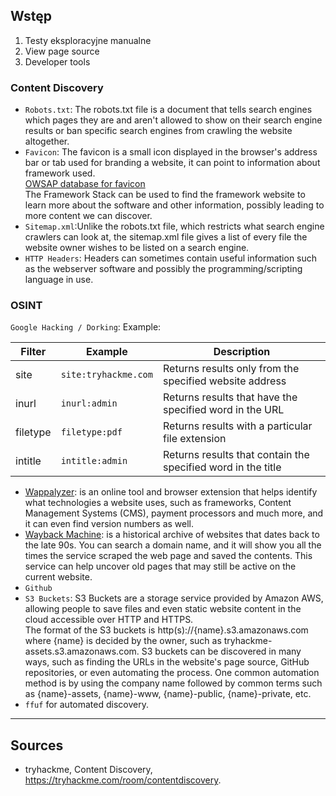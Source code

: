 ## Wstęp
1. Testy eksploracyjne manualne
2. View page source
3. Developer tools

### Content Discovery  
- `Robots.txt`: The robots.txt file is a document that tells search engines which pages they are and aren't allowed to show on their search engine results or ban specific search engines from crawling the website altogether.  
- `Favicon`: The favicon is a small icon displayed in the browser's address bar or tab used for branding a website, it can point to information about framework used.  
[OWSAP database for favicon](https://wiki.owasp.org/index.php/OWASP_favicon_database)  
The Framework Stack can be used to find the framework website to learn more about the software and other information, possibly leading to more content we can discover.  
- `Sitemap.xml`:Unlike the robots.txt file, which restricts what search engine crawlers can look at, the sitemap.xml file gives a list of every file the website owner wishes to be listed on a search engine.  
- `HTTP Headers`: Headers can sometimes contain useful information such as the webserver software and possibly the programming/scripting language in use.  

### OSINT
`Google Hacking / Dorking`: Example:  

| Filter   | Example              | Description                                              |
|----------|----------------------|----------------------------------------------------------|
| site     | `site:tryhackme.com` | Returns results only from the specified website address |
| inurl    | `inurl:admin`        | Returns results that have the specified word in the URL |
| filetype | `filetype:pdf`       | Returns results with a particular file extension       |
| intitle  | `intitle:admin`      | Returns results that contain the specified word in the title |

- [Wappalyzer](https://www.wappalyzer.com/): is an online tool and browser extension that helps identify what technologies a website uses, such as frameworks, Content Management Systems (CMS), payment processors and much more, and it can even find version numbers as well.  
- [Wayback Machine](https://archive.org/web/): is a historical archive of websites that dates back to the late 90s. You can search a domain name, and it will show you all the times the service scraped the web page and saved the contents. This service can help uncover old pages that may still be active on the current website.  
- `Github`
- `S3 Buckets`: S3 Buckets are a storage service provided by Amazon AWS, allowing people to save files and even static website content in the cloud accessible over HTTP and HTTPS.  
 The format of the S3 buckets is http(s)://{name}.s3.amazonaws.com where {name} is decided by the owner, such as tryhackme-assets.s3.amazonaws.com. S3 buckets can be discovered in many ways, such as finding the URLs in the website's page source, GitHub repositories, or even automating the process. One common automation method is by using the company name followed by common terms such as {name}-assets, {name}-www, {name}-public, {name}-private, etc.  
- `ffuf` for automated discovery.

___
## Sources
- tryhackme, Content Discovery, https://tryhackme.com/room/contentdiscovery.